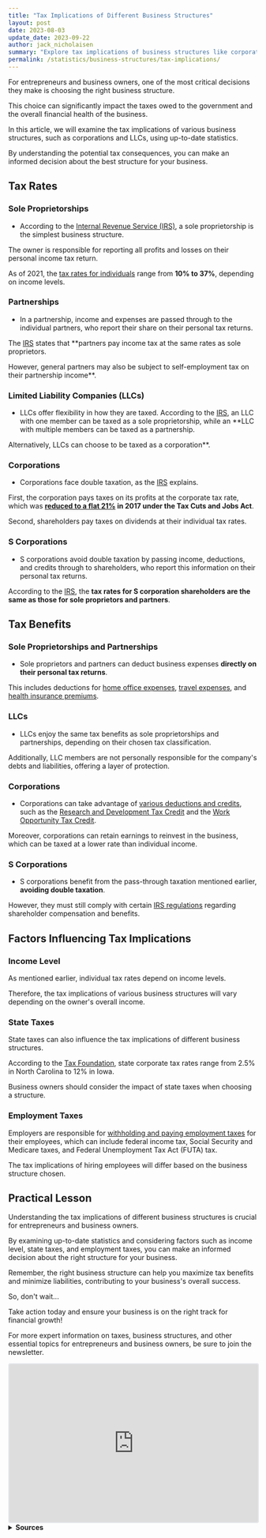 ```yaml
---
title: "Tax Implications of Different Business Structures"
layout: post
date: 2023-08-03
update_date: 2023-09-22
author: jack_nicholaisen
summary: "Explore tax implications of business structures like corporations & LLCs. Make informed decisions to maximize benefits & minimize liabilities."
permalink: /statistics/business-structures/tax-implications/
---
```


For entrepreneurs and business owners, one of the most critical decisions they make is choosing the right business structure. 

This choice can significantly impact the taxes owed to the government and the overall financial health of the business. 

In this article, we will examine the tax implications of various business structures, such as corporations and LLCs, using up-to-date statistics. 

By understanding the potential tax consequences, you can make an informed decision about the best structure for your business.

## Tax Rates

### Sole Proprietorships

-   According to the [Internal Revenue Service (IRS)](https://www.irs.gov/businesses/small-businesses-self-employed/sole-proprietorships), a sole proprietorship is the simplest business structure. 

The owner is responsible for reporting all profits and losses on their personal income tax return. 

As of 2021, the [tax rates for individuals](https://www.irs.gov/newsroom/irs-provides-tax-inflation-adjustments-for-tax-year-2021) range from **10% to 37%**, depending on income levels.

### Partnerships

-   In a partnership, income and expenses are passed through to the individual partners, who report their share on their personal tax returns. 

The [IRS](https://www.irs.gov/businesses/small-businesses-self-employed/partnerships) states that **partners pay income tax at the same rates as sole proprietors. 

However, general partners may also be subject to self-employment tax on their partnership income**.

### Limited Liability Companies (LLCs)

-   LLCs offer flexibility in how they are taxed. According to the [IRS](https://www.irs.gov/businesses/small-businesses-self-employed/limited-liability-company-llc), an LLC with one member can be taxed as a sole proprietorship, while an **LLC with multiple members can be taxed as a partnership. 

Alternatively, LLCs can choose to be taxed as a corporation**.

### Corporations

-   Corporations face double taxation, as the [IRS](https://www.irs.gov/businesses/small-businesses-self-employed/corporations) explains. 

First, the corporation pays taxes on its profits at the corporate tax rate, which was **[reduced to a flat 21%](https://www.taxpolicycenter.org/briefing-book/how-did-tax-cuts-and-jobs-act-change-business-taxes) in 2017 under the Tax Cuts and Jobs Act**. 

Second, shareholders pay taxes on dividends at their individual tax rates.

### S Corporations

-   S corporations avoid double taxation by passing income, deductions, and credits through to shareholders, who report this information on their personal tax returns. 

According to the [IRS](https://www.irs.gov/businesses/small-businesses-self-employed/s-corporations), the **tax rates for S corporation shareholders are the same as those for sole proprietors and partners**.

## Tax Benefits

###  Sole Proprietorships and Partnerships

-   Sole proprietors and partners can deduct business expenses **directly on their personal tax returns**. 

This includes deductions for [home office expenses](https://www.irs.gov/businesses/small-businesses-self-employed/home-office-deduction), [travel expenses](https://www.irs.gov/taxtopics/tc511), and [health insurance premiums](https://www.irs.gov/publications/p535#en_US_2020_publink1000208848).

###  LLCs

-   LLCs enjoy the same tax benefits as sole proprietorships and partnerships, depending on their chosen tax classification. 

Additionally, LLC members are not personally responsible for the company's debts and liabilities, offering a layer of protection.

###  Corporations

-   Corporations can take advantage of [various deductions and credits](https://www.irs.gov/businesses/small-businesses-self-employed/deducting-business-expenses), such as the [Research and Development Tax Credit](https://www.irs.gov/businesses/small-businesses-self-employed/research-credits) and the [Work Opportunity Tax Credit](https://www.irs.gov/businesses/small-businesses-self-employed/work-opportunity-tax-credit). 

Moreover, corporations can retain earnings to reinvest in the business, which can be taxed at a lower rate than individual income.

###  S Corporations

-   S corporations benefit from the pass-through taxation mentioned earlier, **avoiding double taxation**. 

However, they must still comply with certain [IRS regulations](https://www.irs.gov/businesses/small-businesses-self-employed/s-corporation-compensation-and-medical-insurance-issues) regarding shareholder compensation and benefits.

## Factors Influencing Tax Implications

###  Income Level

As mentioned earlier, individual tax rates depend on income levels. 

Therefore, the tax implications of various business structures will vary depending on the owner's overall income.

###  State Taxes

State taxes can also influence the tax implications of different business structures. 

According to the [Tax Foundation](https://taxfoundation.org/state-corporate-income-tax-rates-brackets-2021/), state corporate tax rates range from 2.5% in North Carolina to 12% in Iowa. 

Business owners should consider the impact of state taxes when choosing a structure.

###  Employment Taxes

Employers are responsible for [withholding and paying employment taxes](https://www.irs.gov/businesses/small-businesses-self-employed/understanding-employment-taxes) for their employees, which can include federal income tax, Social Security and Medicare taxes, and Federal Unemployment Tax Act (FUTA) tax. 

The tax implications of hiring employees will differ based on the business structure chosen.

## Practical Lesson

Understanding the tax implications of different business structures is crucial for entrepreneurs and business owners. 

By examining up-to-date statistics and considering factors such as income level, state taxes, and employment taxes, you can make an informed decision about the right structure for your business. 

Remember, the right business structure can help you maximize tax benefits and minimize liabilities, contributing to your business's overall success. 

So, don't wait...

Take action today and ensure your business is on the right track for financial growth!

For more expert information on taxes, business structures, and other essential topics for entrepreneurs and business owners, be sure to join the newsletter.

<iframe src="https://embeds.beehiiv.com/4b55f309-919b-4f27-82e1-28bfbbc3543f" data-test-id="beehiiv-embed" width="100%" height="320" frameborder="0" scrolling="no" style="border-radius: 4px; border: 2px solid #e5e7eb; margin: 0; background-color: transparent;"></iframe>



<br>
<details>
<summary><b>Sources</b></summary>
<br>
<ul>
    <li><a href="https://www.irs.gov/businesses/small-businesses-self-employed/sole-proprietorships">Internal Revenue Service: Sole Proprietorships</a></li>
    <li><a href="https://www.irs.gov/businesses/small-businesses-self-employed/partnerships">Internal Revenue Service: Partnerships</a></li>
    <li><a href="https://www.irs.gov/businesses/small-businesses-self-employed/limited-liability-company-llc">Internal Revenue Service: Limited Liability Company (LLC)</a></li>
    <li><a href="https://www.irs.gov/businesses/small-businesses-self-employed/corporations">Internal Revenue Service: Corporations</a></li>
    <li><a href="https://www.irs.gov/businesses/small-businesses-self-employed/s-corporations">Internal Revenue Service: S Corporations</a></li>
    <li><a href="https://www.taxpolicycenter.org/briefing-book/how-did-tax-cuts-and-jobs-act-change-business-taxes">Tax Policy Center: How did the Tax Cuts and Jobs Act change business taxes?</a></li>
    <li><a href="https://taxfoundation.org/state-corporate-income-tax-rates-brackets-2021/">Tax Foundation: State Corporate Income Tax Rates and Brackets for 2021</a></li>
    <li><a href="https://www.irs.gov/businesses/small-businesses-self-employed/understanding-employment-taxes">Internal Revenue Service: Understanding Employment Taxes</a></li>
</ul>
</details>

